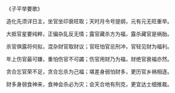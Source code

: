 《子平举要歌》

造化先须详日主，坐官坐印衰旺取；天时月令号提纲，元有元无旺重举。

大抵官星要纯粹，正偏杂乱反无情；露官藏杀方为福，露杀藏官是祸胎。

杀官俱露将何拟，混杂财官取财议；官旺怕官忌刑冲，官轻见财为福利。

年上伤官最可嫌，重怕伤官不可蠲；伤官用财乃为福，财绝官衰福亦然。

贪合忘官荣不足，贪合忘杀为己福；堪差身弱怕财多，更历官乡祸相逐。

财多身弱食神来，食神会杀必为灾；会天合地有刑克，更宜达士细推裁。

